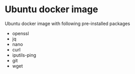 # Ubuntu docker image

Ubuntu docker image with following pre-installed packages

* openssl
* jq
* nano
* curl
* iputils-ping
* git
* wget
